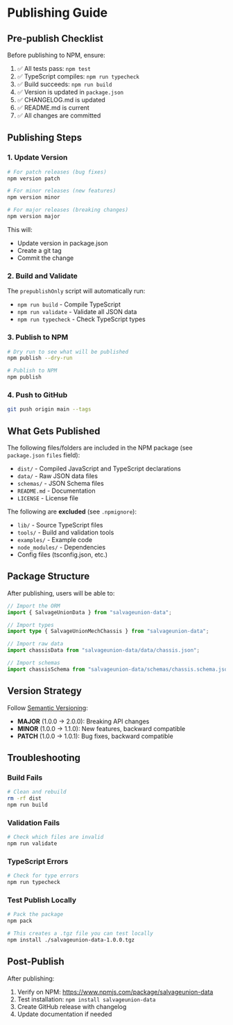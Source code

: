 # Publishing Guide

## Pre-publish Checklist

Before publishing to NPM, ensure:

1. ✅ All tests pass: `npm test`
2. ✅ TypeScript compiles: `npm run typecheck`
3. ✅ Build succeeds: `npm run build`
4. ✅ Version is updated in `package.json`
5. ✅ CHANGELOG.md is updated
6. ✅ README.md is current
7. ✅ All changes are committed

## Publishing Steps

### 1. Update Version

```bash
# For patch releases (bug fixes)
npm version patch

# For minor releases (new features)
npm version minor

# For major releases (breaking changes)
npm version major
```

This will:
- Update version in package.json
- Create a git tag
- Commit the change

### 2. Build and Validate

The `prepublishOnly` script will automatically run:
- `npm run build` - Compile TypeScript
- `npm run validate` - Validate all JSON data
- `npm run typecheck` - Check TypeScript types

### 3. Publish to NPM

```bash
# Dry run to see what will be published
npm publish --dry-run

# Publish to NPM
npm publish
```

### 4. Push to GitHub

```bash
git push origin main --tags
```

## What Gets Published

The following files/folders are included in the NPM package (see `package.json` `files` field):

- `dist/` - Compiled JavaScript and TypeScript declarations
- `data/` - Raw JSON data files
- `schemas/` - JSON Schema files
- `README.md` - Documentation
- `LICENSE` - License file

The following are **excluded** (see `.npmignore`):

- `lib/` - Source TypeScript files
- `tools/` - Build and validation tools
- `examples/` - Example code
- `node_modules/` - Dependencies
- Config files (tsconfig.json, etc.)

## Package Structure

After publishing, users will be able to:

```typescript
// Import the ORM
import { SalvageUnionData } from "salvageunion-data";

// Import types
import type { SalvageUnionMechChassis } from "salvageunion-data";

// Import raw data
import chassisData from "salvageunion-data/data/chassis.json";

// Import schemas
import chassisSchema from "salvageunion-data/schemas/chassis.schema.json";
```

## Version Strategy

Follow [Semantic Versioning](https://semver.org/):

- **MAJOR** (1.0.0 → 2.0.0): Breaking API changes
- **MINOR** (1.0.0 → 1.1.0): New features, backward compatible
- **PATCH** (1.0.0 → 1.0.1): Bug fixes, backward compatible

## Troubleshooting

### Build Fails

```bash
# Clean and rebuild
rm -rf dist
npm run build
```

### Validation Fails

```bash
# Check which files are invalid
npm run validate
```

### TypeScript Errors

```bash
# Check for type errors
npm run typecheck
```

### Test Publish Locally

```bash
# Pack the package
npm pack

# This creates a .tgz file you can test locally
npm install ./salvageunion-data-1.0.0.tgz
```

## Post-Publish

After publishing:

1. Verify on NPM: https://www.npmjs.com/package/salvageunion-data
2. Test installation: `npm install salvageunion-data`
3. Create GitHub release with changelog
4. Update documentation if needed

